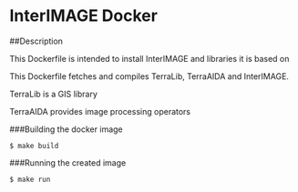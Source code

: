 InterIMAGE Docker
=================

##Description

This Dockerfile is intended to install InterIMAGE
and libraries it is based on

This Dockerfile fetches and compiles TerraLib, TerraAIDA and InterIMAGE.

TerraLib is a GIS library

TerraAIDA provides image processing operators

###Building the docker image

```
$ make build
```

###Running the created image

```
$ make run
```
